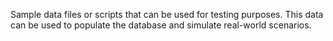 Sample data files or scripts that can be used for testing purposes. This data can be used to populate the database and simulate real-world scenarios.
